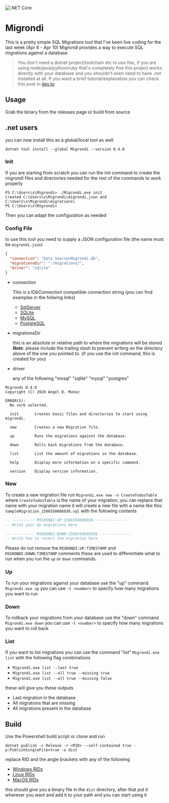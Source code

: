 ![.NET Core](https://github.com/AngelMunoz/Migrondi/workflows/.NET%20Core/badge.svg?branch=master)

# Migrondi
This is a pretty simple SQL Migrations tool that I've been live coding for the last week (Apr 6 - Apr 10) Migrondi provides a way to execute SQL migrations against a database

> You don't need a dotnet project/toolchain etc to use this, if you are using node/java/python/ruby that's completely fine this project works directly with your database and you shouldn't even need to have .net installed at all. If you want a brief tutorial/explanation you can check this post in [dev.to](https://dev.to/tunaxor/migrondi-simple-sql-migrations-tool-30lm)

## Usage
Grab the binary from the releases page or build from source

## .net users
you can now install this as a global/local tool as well
```
dotnet tool install --global Migrondi --version 0.4.0
```

### Init
If you are starting from scratch you can run the init command to create the migrondi files and directories needed for the rest of the commands to work properly
```
PS C:\Users\x\Migrondi> ./Migrondi.exe init
Created C:\Users\x\Migrondi\migrondi.json and C:\Users\x\Migrondi\migrations\
PS C:\Users\x\Migrondi>
```
Then you can adapt the configuration as needed

### Config File
to use this tool you need to supply a JSON configuration file (the name must be `migrondi.json`)
```json
{
  "connection": "Data Source=Migrondi.db",
  "migrationsDir": "./migrations/",
  "driver": "sqlite"
}
```
- connection

    This is a IDbConnection compatible connection string (you can find examples in the follwing links)
    - [SqlServer](https://www.connectionstrings.com/sql-server/)
    - [SQLite](https://www.connectionstrings.com/sqlite/)
    - [MySQL](https://www.connectionstrings.com/mysql/)
    - [PostgreSQL](https://www.connectionstrings.com/postgresql/)

- migrationsDir
    
    this is an absolute or relative path to where the migrations will be stored ***Note***: please include the trailing slash to prevent writing on the directory above of the one you pointed to. (if you use the init command, this is created for you)

- driver

    any of the following "mssql" "sqlite" "mysql" "postgres"

```
Migrondi 0.4.0
Copyright (C) 2020 Angel D. Munoz

ERROR(S):
  No verb selected.

  init       Creates basic files and directories to start using migrondi.

  new        Creates a new Migration file.

  up         Runs the migrations against the database.

  down       Rolls back migrations from the database.

  list       List the amount of migrations in the database.

  help       Display more information on a specific command.

  version    Display version information.
```

### New
To create a new migration file run `Migrondi.exe new -n CreateTodosTable` where `CreateTodosTable` is the name of your migration, you can replace that name with your migration name it will create a new file with a name like this:
`SampleMigration_1586550686936.sql` with the following contents
```sql
-- ---------- MIGRONDI:UP:1586550686936 --------------
-- Write your Up migrations here

-- ---------- MIGRONDI:DOWN:1586550686936 --------------
-- Write how to revert the migration here
```
Please do not remove the `MIGRONDI:UP:TIMESTAMP` and `MIGRONDI:DOWN:TIMESTAMP` comments these are used to differentiate what to run when you run the `up` or `down` commands.

### Up
To run your migrations against your database use the "up" command `Migrondi.exe up` you can use `-t <number>` to specify how many migrations you want to run

### Down
To rollback your migrations from your database use the "down" command `Migrondi.exe down` you can use `-t <number>` to specify how many migrations you want to roll back

### List
If you want to list migrations you can use the command "list" `Migrondi.exe list` with the following flag combinations

- `Migrondi.exe list --last true`
- `Migrondi.exe list --all true --missing true`
- `Migrondi.exe list --all true --missing false`

these will give you these outputs

- Last migration in the database
- All migrations that are missing
- All migrations present in the database

## Build
Use the Powershell build script or clone and run
```
dotnet publish -c Release -r <RID> --self-contained true -p:PublishSingleFile=true -o dist
```
replace RID and the angle brackets with any of the following
- [Windows RIDs](https://docs.microsoft.com/en-us/dotnet/core/rid-catalog#windows-rids)
- [Linux RIDs](https://docs.microsoft.com/en-us/dotnet/core/rid-catalog#linux-rids)
- [MacOS RIDs](https://docs.microsoft.com/en-us/dotnet/core/rid-catalog#macos-rids)

this should give you a binary file in the `dist` directory, after that put it wherever you want and add it to your path and you can start using it
